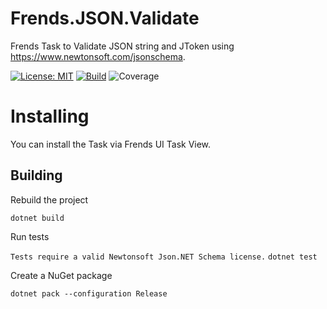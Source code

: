 # Frends.JSON.Validate
Frends Task to Validate JSON string and JToken using https://www.newtonsoft.com/jsonschema.

[![License: MIT](https://img.shields.io/badge/License-MIT-green.svg)](https://opensource.org/licenses/MIT) 
[![Build](https://github.com/FrendsPlatform/Frends.JSON/actions/workflows/Validate_build_and_test_on_main.yml/badge.svg)](https://github.com/FrendsPlatform/Frends.JSON/actions)
![Coverage](https://app-github-custom-badges.azurewebsites.net/Badge?key=FrendsPlatform/Frends.JSON/Frends.JSON.Validate|main)

# Installing

You can install the Task via Frends UI Task View.

## Building


Rebuild the project

`dotnet build`

Run tests

`Tests require a valid Newtonsoft Json.NET Schema license.`
`dotnet test`


Create a NuGet package

`dotnet pack --configuration Release`